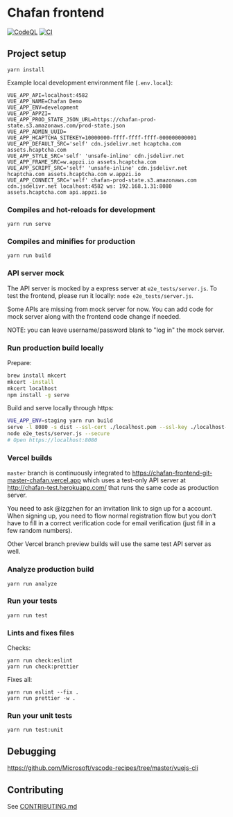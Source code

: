 # Chafan frontend

[![CodeQL](https://github.com/chafan-dev/frontend/actions/workflows/codeql-analysis.yml/badge.svg?branch=prod)](https://github.com/chafan-dev/frontend/actions/workflows/codeql-analysis.yml)
[![CI](https://github.com/chafan-dev/frontend/actions/workflows/main.yml/badge.svg)](https://github.com/chafan-dev/frontend/actions/workflows/main.yml)

## Project setup

```
yarn install
```

Example local development environment file (`.env.local`):

```
VUE_APP_API=localhost:4582
VUE_APP_NAME=Chafan Demo
VUE_APP_ENV=development
VUE_APP_APPZI=
VUE_APP_PROD_STATE_JSON_URL=https://chafan-prod-state.s3.amazonaws.com/prod-state.json
VUE_APP_ADMIN_UUID=
VUE_APP_HCAPTCHA_SITEKEY=10000000-ffff-ffff-ffff-000000000001
VUE_APP_DEFAULT_SRC='self' cdn.jsdelivr.net hcaptcha.com assets.hcaptcha.com
VUE_APP_STYLE_SRC='self' 'unsafe-inline' cdn.jsdelivr.net
VUE_APP_FRAME_SRC=w.appzi.io assets.hcaptcha.com
VUE_APP_SCRIPT_SRC='self' 'unsafe-inline' cdn.jsdelivr.net hcaptcha.com assets.hcaptcha.com w.appzi.io
VUE_APP_CONNECT_SRC='self' chafan-prod-state.s3.amazonaws.com cdn.jsdelivr.net localhost:4582 ws: 192.168.1.31:8080 assets.hcaptcha.com api.appzi.io
```

### Compiles and hot-reloads for development

```
yarn run serve
```

### Compiles and minifies for production

```
yarn run build
```

### API server mock

The API server is mocked by a express server at `e2e_tests/server.js`.
To test the frontend, please run it locally: `node e2e_tests/server.js`.

Some APIs are missing from mock server for now. You can add code
for mock server along with the frontend code change if needed.

NOTE: you can leave username/password blank to "log in" the mock server.

### Run production build locally

Prepare:

```bash
brew install mkcert
mkcert -install
mkcert localhost
npm install -g serve
```

Build and serve locally through https:

```bash
VUE_APP_ENV=staging yarn run build
serve -l 8080 -s dist --ssl-cert ./localhost.pem --ssl-key ./localhost-key.pem
node e2e_tests/server.js --secure
# Open https://localhost:8080
```

### Vercel builds

`master` branch is continuously integrated to https://chafan-frontend-git-master-chafan.vercel.app which uses
a test-only API server at http://chafan-test.herokuapp.com/ that runs the same code as production server.

You need to ask @izgzhen for an invitation link to sign up for a account. When signing up, you need to flow
normal registration flow but you don't have to fill in a correct verification code for email verification
(just fill in a few random numbers).

Other Vercel branch preview builds will use the same test API server as well.

### Analyze production build

```
yarn run analyze
```

### Run your tests

```
yarn run test
```

### Lints and fixes files

Checks:

```
yarn run check:eslint
yarn run check:prettier
```

Fixes all:

```
yarn run eslint --fix .
yarn run prettier -w .
```

### Run your unit tests

```
yarn run test:unit
```

## Debugging

https://github.com/Microsoft/vscode-recipes/tree/master/vuejs-cli

## Contributing

See [CONTRIBUTING.md](CONTRIBUTING.md)
